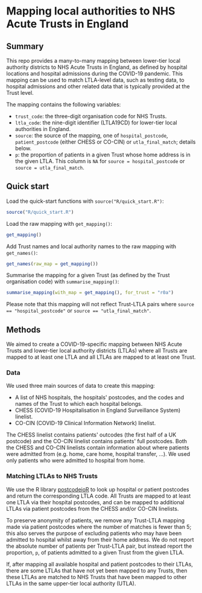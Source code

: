 # Mapping local authorities to NHS Acute Trusts in England


## Summary

This repo provides a many-to-many mapping between lower-tier local authority districts to NHS Acute Trusts in England, as defined by hospital locations and hospital admissions during the COVID-19 pandemic. This mapping can be used to match LTLA-level data, such as testing data, to hospital admissions and other related data that is typically provided at the Trust level.

The mapping contains the following variables:

* `trust_code`: the three-digit organisation code for NHS Trusts.
* `ltla_code`: the nine-digit identifier (LTLA19CD) for lower-tier local authorities in England.
* `source`: the source of the mapping, one of `hospital_postcode`, `patient_postcode` (either CHESS or CO-CIN) or `utla_final_match`; details below.
* `p`: the proportion of patients in a given Trust whose home address is in the given LTLA. This column is `NA` for `source = hospital_postcode` or `source = utla_final_match`.


## Quick start

Load the quick-start functions with `source("R/quick_start.R")`:

```r
source("R/quick_start.R")
```

Load the raw mapping with `get_mapping()`:

``` r
get_mapping()
```

Add Trust names and local authority names to the raw mapping with `get_names()`:

``` r
get_names(raw_map = get_mapping())
```

Summarise the mapping for a given Trust (as defined by the Trust organisation code) with `summarise_mapping()`:

```r
summarise_mapping(with_map = get_mapping(), for_trust = "r0a")
```
Please note that this mapping will not reflect Trust-LTLA pairs where `source == "hospital_postcode"` or `source == "utla_final_match"`.



## Methods

We aimed to create a COVID-19-specific mapping between NHS Acute Trusts and lower-tier local authority districts (LTLAs) where all Trusts are mapped to at least one LTLA and all LTLAs are mapped to at least one Trust.

### Data

We used three main sources of data to create this mapping:

* A list of NHS hospitals, the hospitals' postcodes, and the codes and names of the Trust to which each hospital belongs.
* CHESS (COVID-19 Hospitalisation in England Surveillance System) linelist. 
* CO-CIN (COVID-19 Clinical Information Network) linelist.

The CHESS linelist contains patients' outcodes (the first half of a UK postcode) and the CO-CIN linelist contains patients' full postcodes. Both the CHESS and CO-CIN linelists contain information about where patients were admitted from (e.g. home, care home, hospital transfer, ...). We used only patients who were admitted to hospital from home.

### Matching LTLAs to NHS Trusts

We use the R library [postcodeioR](https://cran.r-project.org/web/packages/PostcodesioR/index.html) to look up hospital or patient postcodes and return the corresponding LTLA code. All Trusts are mapped to at least one LTLA via their hospital postcodes, and can be mapped to additional LTLAs via patient postcodes from the CHESS and/or CO-CIN linelists.

To preserve anonymity of patients, we remove any Trust-LTLA mapping made via patient postcodes where the number of matches is fewer than 5; this also serves the purpose of excluding patients who may have been admitted to hospital whilst away from their home address. We do not report the absolute number of patients per Trust-LTLA pair, but instead report the proportion, `p`, of patients admitted to a given Trust from the given LTLA.

If, after mapping all available hospital and patient postcodes to their LTLAs, there are some LTLAs that have not yet been mapped to any Trusts, then these LTLAs are matched to NHS Trusts that have been mapped to other LTLAs in the same upper-tier local authority (UTLA).




